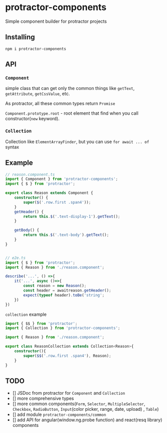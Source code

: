 # protractor-components
Simple component builder for protractor projects

## Installing
`npm i protractor-components`

## API

### `Component`
simple class that can get only the common things like `getText`, `getAttribute`, `getCssValue`, etc.

As protractor, all these common types return `Promise`

`Component.prototype.root` - root element that find when you call constructor(`new` keyword). 

### `Collection`
Collection like `ElementArrayFinder`, but you can use `for await ... of` syntax

## Example

``` ts
// reason.component.ts
import { Component } from 'protractor-components';
import { $ } from 'protractor';

export class Reason extends Component {
    constructor() {
        super($('.row.first .span4'));
    }
    getHeader() {
        return this.$('.text-display-1').getText();
    }

    getBody() {
        return this.$('.text-body').getText();
    }
}


// e2e.ts
import { $ } from 'protractor';
import { Reason } from './reason.component';

describe('...', () =>{
    it('...', async ()=>{
        const reason = new Reason();
        const header = awaitreason.getHeader();
        expect(typeof header).toBe('string';
    })
})
```
`collection` example
``` ts
import { $$ } from 'protractor';
import { Collection } from 'protractor-components';

import { Reason } from './reason.component';

export class ReasonCollection extends Collection<Reason>{
    constructor(){
        super($$('.row.first .span4'), Reason);
    }
}
```


## TODO

- [] JSDoc from protractor for `Component` and `Collection`
- [] more comprehensive types
- [] more common components(`Form`, `Selector`, `MultipleSelector`, `Checkbox`, `RadioButton`, `Input`(color picker, range, date, upload) , `Table`)
- [] add module `protractor-components/common`
- [] add API for angular(window.ng.probe function) and react(resq library) components
